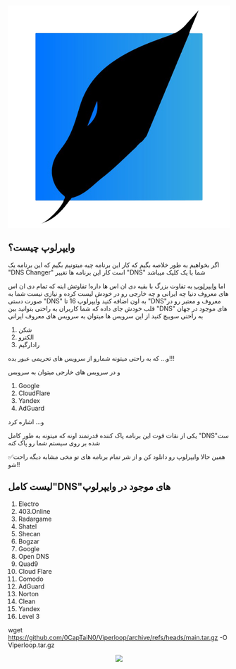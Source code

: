 <p align="center"> <img src="https://raw.githubusercontent.com/0CapTaiN0/Viperloop/main/assest/image/LOGO.png" /> </p>




## وایپرلوپ چیست؟

اگر بخواهیم به طور خلاصه بگیم که کار این برنامه چیه
میتونیم بگیم که این برنامه یک "DNS Changer" است
کار این برنامه ها تغییر "DNS" شما با یک کلیک میباشد

اما [وایپرلوپ](https://github.com/0CapTaiN0/Viperloop) یه تفاوت بزرگ با بقیه دی ان اس ها داره!
تفاوتش اینه که تمام دی ان اس های معروف دنیا 
چه ایرانی و چه خارجی رو در خودش لیست کرده و نیازی نیست شما به صورت دستی "DNS" به اون اضافه کنید
وایپرلوپ 16 تا "DNS"معروف و معتبر رو در قلب خودش جای داده که شما کاربران به راحتی بتوانید بین "DNS" های موجود در جهان به راحتی سوییچ کنید
از این سرویس ها میتوان به سرویس های معروف ایرانی
1. شکن
2. الکترو
3. رادارگیم

و...
که به راحتی میتونه شمارو از سرویس های تحریمی عبور بده!!!

و در سرویس های خارجی میتوان به سرویس
1. Google
2. CloudFlare
3. Yandex
4. AdGuard

و...
اشاره کرد

یکی از نقات قوت این برنامه پاک کننده قدرتمند اونه که میتونه به طور کامل "DNS"ست شده بر روی سیستم شما رو پاک کنه

✅همین حالا وایپرلوپ رو دانلود کن و از شر تمام برنامه های تو مخی  مشابه دیگه راحت شو!!

## لیست کامل"DNS"های موجود در وایپرلوپ
1. Electro
2. 403.Online
3. Radargame
4. Shatel
5. Shecan
6. Bogzar
7. Google
8. Open DNS
9. Quad9
10. Cloud Flare
11. Comodo
12. AdGuard
13. Norton
14. Clean
15. Yandex
16. Level 3


wget https://github.com/0CapTaiN0/Viperloop/archive/refs/heads/main.tar.gz -O Viperloop.tar.gz


<p align=center>
<a href="https://github.com/0CapTaiN0/Viperloop/graphs/contributors">
  <img src="https://contrib.rocks/image?repo=0CapTaiN0/Viperloop" />
</a>
</p>

